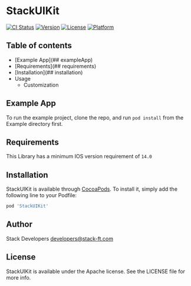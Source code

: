 # StackUIKit

[![CI Status](https://img.shields.io/travis/118879304/StackUIKit.svg?style=flat)](https://travis-ci.org/118879304/StackUIKit)
[![Version](https://img.shields.io/cocoapods/v/StackUIKit.svg?style=flat)](https://cocoapods.org/pods/StackUIKit)
[![License](https://img.shields.io/cocoapods/l/StackUIKit.svg?style=flat)](https://cocoapods.org/pods/StackUIKit)
[![Platform](https://img.shields.io/cocoapods/p/StackUIKit.svg?style=flat)](https://cocoapods.org/pods/StackUIKit)

## Table of contents
- [Example App](## exampleApp)
- [Requirements](## requirements)
- [Installation](## installation)
- Usage
    - Customization

## Example App

To run the example project, clone the repo, and run `pod install` from the Example directory first.

## Requirements

This Library has a minimum IOS version requirement of `14.0`

## Installation

StackUIKit is available through [CocoaPods](https://cocoapods.org). To install
it, simply add the following line to your Podfile:

```ruby
pod 'StackUIKit'
```

## Author

Stack Developers  developers@stack-ft.com

## License

StackUIKit is available under the Apache license. See the LICENSE file for more info.
